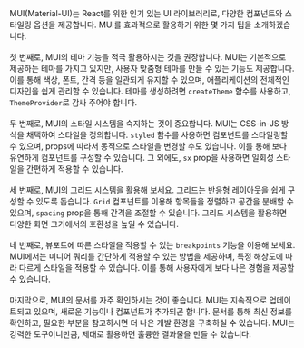 <p>MUI(Material-UI)는 React를 위한 인기 있는 UI 라이브러리로, 다양한 컴포넌트와 스타일링 옵션을 제공합니다. MUI를 효과적으로 활용하기 위한 몇 가지 팁을 소개하겠습니다.<br /><br />첫 번째로, MUI의 테마 기능을 적극 활용하시는 것을 권장합니다. MUI는 기본적으로 제공하는 테마를 가지고 있지만, 사용자 맞춤형 테마를 만들 수 있는 기능도 제공합니다. 이를 통해 색상, 폰트, 간격 등을 일관되게 유지할 수 있으며, 애플리케이션의 전체적인 디자인을 쉽게 관리할 수 있습니다. 테마를 생성하려면 <code>createTheme</code> 함수를 사용하고, <code>ThemeProvider</code>로 감싸 주어야 합니다.<br /><br />두 번째로, MUI의 스타일 시스템을 숙지하는 것이 중요합니다. MUI는 CSS-in-JS 방식을 채택하여 스타일을 정의합니다. <code>styled</code> 함수를 사용하면 컴포넌트를 스타일링할 수 있으며, props에 따라서 동적으로 스타일을 변경할 수도 있습니다. 이를 통해 보다 유연하게 컴포넌트를 구성할 수 있습니다. 그 외에도, <code>sx</code> prop을 사용하면 일회성 스타일을 간편하게 적용할 수 있습니다.<br /><br />세 번째로, MUI의 그리드 시스템을 활용해 보세요. 그리드는 반응형 레이아웃을 쉽게 구성할 수 있도록 돕습니다. <code>Grid</code> 컴포넌트를 이용해 항목들을 정렬하고 공간을 분배할 수 있으며, <code>spacing</code> prop을 통해 간격을 조절할 수 있습니다. 그리드 시스템을 활용하면 다양한 화면 크기에서의 호환성을 높일 수 있습니다.<br /><br />네 번째로, 뷰포트에 따른 스타일을 적용할 수 있는 <code>breakpoints</code> 기능을 이용해 보세요. MUI에서는 미디어 쿼리를 간단하게 적용할 수 있는 방법을 제공하며, 특정 해상도에 따라 다르게 스타일을 적용할 수 있습니다. 이를 통해 사용자에게 보다 나은 경험을 제공할 수 있습니다.<br /><br />마지막으로, MUI의 문서를 자주 확인하시는 것이 좋습니다. MUI는 지속적으로 업데이트되고 있으며, 새로운 기능이나 컴포넌트가 추가되곤 합니다. 문서를 통해 최신 정보를 확인하고, 필요한 부분을 참고하시면 더 나은 개발 환경을 구축하실 수 있습니다. MUI는 강력한 도구이니만큼, 제대로 활용하면 훌륭한 결과물을 만들 수 있습니다.</p>